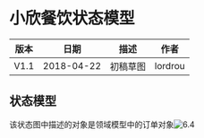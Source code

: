 # 小欣餐饮状态模型

| 版本 |    日期    |   描述   |  作者   |
| :--: | :--------: | :------: | :-----: |
| V1.1 | 2018-04-22 | 初稿草图 | lordrou |

## 状态模型

该状态图中描述的对象是领域模型中的订单对象![6.4](https://LeonhardE.github.io/images/小欣餐饮png/6.4.png)

